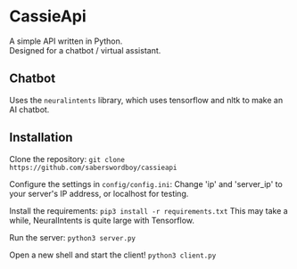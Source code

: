 # CassieApi

A simple API written in Python.  
Designed for a chatbot / virtual assistant. 


## Chatbot

Uses the `neuralintents` library, which uses tensorflow and nltk to make an AI chatbot. 

## Installation

Clone the repository: `git clone https://github.com/saberswordboy/cassieapi`  

Configure the settings in `config/config.ini`: Change 'ip' and 'server_ip' to your server's IP address, or localhost for testing.  

Install the requirements: `pip3 install -r requirements.txt` This may take a while, NeuralIntents is quite large with Tensorflow.  

Run the server: `python3 server.py`

Open a new shell and start the client! `python3 client.py`

